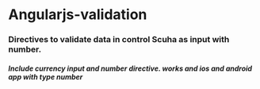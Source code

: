 # Angularjs-validation
### Directives to validate data in control Scuha as input with number.
##### Include currency input and number directive. works and ios and android app with type number